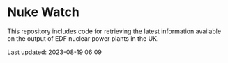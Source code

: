 # Nuke Watch

This repository includes code for retrieving the latest information available on the output of EDF nuclear power plants in the UK.

Last updated: 2023-08-19 06:09